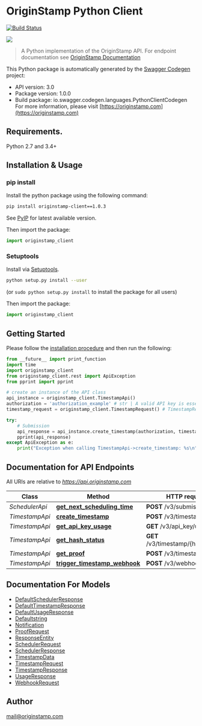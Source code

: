# OriginStamp Python Client

[![Build Status](https://travis-ci.com/OriginStampTimestamping/originstamp-client-python.svg?token=pQzQz38vk99v2uad9eWc&branch=master)](https://travis-ci.com/OriginStampTimestamping/originstamp-client-python)

![](https://originstamp.com/assets/images/logo/logo_simple_small.png)

> A Python implementation of the OriginStamp API. For endpoint documentation see [OriginStamp Documentation](https://docs.originstamp.com)

This Python package is automatically generated by the [Swagger Codegen](https://github.com/swagger-api/swagger-codegen) project:

- API version: 3.0
- Package version: 1.0.0
- Build package: io.swagger.codegen.languages.PythonClientCodegen
For more information, please visit [https://originstamp.com](https://originstamp.com)

## Requirements.

Python 2.7 and 3.4+

## Installation & Usage
### pip install

Install the python package using the following command:

```sh
pip install originstamp-client==1.0.3
```

See [PyIP](https://pypi.org/project/originstamp-client/) for latest available version.

Then import the package:
```python
import originstamp_client 
```

### Setuptools

Install via [Setuptools](http://pypi.python.org/pypi/setuptools).

```sh
python setup.py install --user
```
(or `sudo python setup.py install` to install the package for all users)

Then import the package:
```python
import originstamp_client
```

## Getting Started

Please follow the [installation procedure](#installation--usage) and then run the following:

```python
from __future__ import print_function
import time
import originstamp_client
from originstamp_client.rest import ApiException
from pprint import pprint

# create an instance of the API class
api_instance = originstamp_client.TimestampApi()
authorization = 'authorization_example' # str | A valid API key is essential for authorization to handle the request.
timestamp_request = originstamp_client.TimestampRequest() # TimestampRequest | DTO for the hash submission. Add all relevant information concerning your hash submission.

try:
    # Submission
    api_response = api_instance.create_timestamp(authorization, timestamp_request)
    pprint(api_response)
except ApiException as e:
    print("Exception when calling TimestampApi->create_timestamp: %s\n" % e)
```

## Documentation for API Endpoints

All URIs are relative to *https://api.originstamp.com*

Class | Method | HTTP request | Description
------------ | ------------- | ------------- | -------------
*SchedulerApi* | [**get_next_scheduling_time**](docs/SchedulerApi.md#get_next_scheduling_time) | **POST** /v3/submission/times | NextSchedule
*TimestampApi* | [**create_timestamp**](docs/TimestampApi.md#create_timestamp) | **POST** /v3/timestamp/create | Submission
*TimestampApi* | [**get_api_key_usage**](docs/TimestampApi.md#get_api_key_usage) | **GET** /v3/api_key/usage | Usage
*TimestampApi* | [**get_hash_status**](docs/TimestampApi.md#get_hash_status) | **GET** /v3/timestamp/{hash_string} | Status
*TimestampApi* | [**get_proof**](docs/TimestampApi.md#get_proof) | **POST** /v3/timestamp/proof | Proof
*TimestampApi* | [**trigger_timestamp_webhook**](docs/TimestampApi.md#trigger_timestamp_webhook) | **POST** /v3/webhook/start | Dev


## Documentation For Models

 - [DefaultSchedulerResponse](docs/DefaultSchedulerResponse.md)
 - [DefaultTimestampResponse](docs/DefaultTimestampResponse.md)
 - [DefaultUsageResponse](docs/DefaultUsageResponse.md)
 - [Defaultstring](docs/Defaultstring.md)
 - [Notification](docs/Notification.md)
 - [ProofRequest](docs/ProofRequest.md)
 - [ResponseEntity](docs/ResponseEntity.md)
 - [SchedulerRequest](docs/SchedulerRequest.md)
 - [SchedulerResponse](docs/SchedulerResponse.md)
 - [TimestampData](docs/TimestampData.md)
 - [TimestampRequest](docs/TimestampRequest.md)
 - [TimestampResponse](docs/TimestampResponse.md)
 - [UsageResponse](docs/UsageResponse.md)
 - [WebhookRequest](docs/WebhookRequest.md)


## Author

mail@originstamp.com

